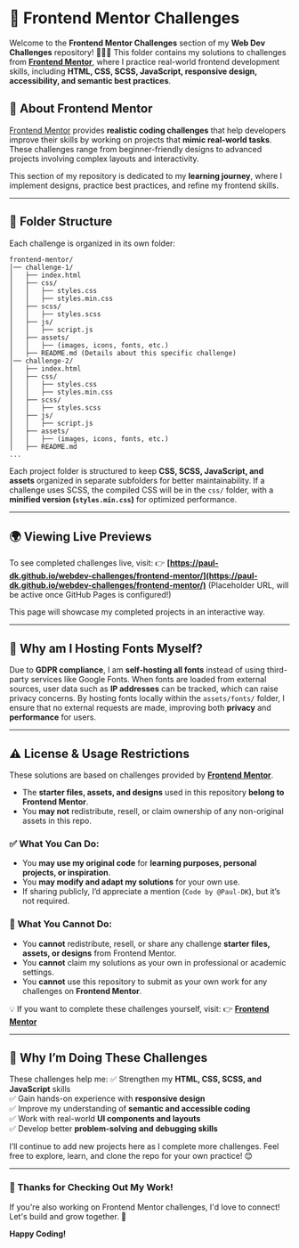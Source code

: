 # 🚀 Frontend Mentor Challenges

Welcome to the **Frontend Mentor Challenges** section of my **Web Dev Challenges** repository! 🎨👨‍💻 This folder contains my solutions to challenges from **[Frontend Mentor](https://www.frontendmentor.io/)**, where I practice real-world frontend development skills, including **HTML, CSS, SCSS, JavaScript, responsive design, accessibility, and semantic best practices**.

## 📌 About Frontend Mentor

[Frontend Mentor](https://www.frontendmentor.io/) provides **realistic coding challenges** that help developers improve their skills by working on projects that **mimic real-world tasks**. These challenges range from beginner-friendly designs to advanced projects involving complex layouts and interactivity.

This section of my repository is dedicated to my **learning journey**, where I implement designs, practice best practices, and refine my frontend skills.

---

## 📂 Folder Structure

Each challenge is organized in its own folder:

```
frontend-mentor/
│── challenge-1/
│   ├── index.html
│   ├── css/
│   │   ├── styles.css
│   │   ├── styles.min.css
│   ├── scss/
│   │   ├── styles.scss
│   ├── js/
│   │   ├── script.js
│   ├── assets/
│   │   ├── (images, icons, fonts, etc.)
│   ├── README.md (Details about this specific challenge)
│── challenge-2/
│   ├── index.html
│   ├── css/
│   │   ├── styles.css
│   │   ├── styles.min.css
│   ├── scss/
│   │   ├── styles.scss
│   ├── js/
│   │   ├── script.js
│   ├── assets/
│   │   ├── (images, icons, fonts, etc.)
│   ├── README.md
...
```

Each project folder is structured to keep **CSS, SCSS, JavaScript, and assets** organized in separate subfolders for better maintainability. If a challenge uses SCSS, the compiled CSS will be in the `css/` folder, with a **minified version (`styles.min.css`)** for optimized performance.

---

## 🌍 Viewing Live Previews

To see completed challenges live, visit:
👉 **[https://paul-dk.github.io/webdev-challenges/frontend-mentor/](https://paul-dk.github.io/webdev-challenges/frontend-mentor/)** (Placeholder URL, will be active once GitHub Pages is configured!)

This page will showcase my completed projects in an interactive way.

---

## 📌 Why am I Hosting Fonts Myself?

Due to **GDPR compliance**, I am **self-hosting all fonts** instead of using third-party services like Google Fonts. When fonts are loaded from external sources, user data such as **IP addresses** can be tracked, which can raise privacy concerns. By hosting fonts locally within the `assets/fonts/` folder, I ensure that no external requests are made, improving both **privacy** and **performance** for users.

---

## ⚠️ License & Usage Restrictions

These solutions are based on challenges provided by **[Frontend Mentor](https://www.frontendmentor.io/)**.

-   The **starter files, assets, and designs** used in this repository **belong to Frontend Mentor**.
-   You **may not** redistribute, resell, or claim ownership of any non-original assets in this repo.

### ✅ **What You Can Do:**

-   You **may use my original code** for **learning purposes, personal projects, or inspiration**.
-   You **may modify and adapt my solutions** for your own use.
-   If sharing publicly, I’d appreciate a mention (`Code by @Paul-DK`), but it’s not required.

### 🚫 **What You Cannot Do:**

-   You **cannot** redistribute, resell, or share any challenge **starter files, assets, or designs** from Frontend Mentor.
-   You **cannot** claim my solutions as your own in professional or academic settings.
-   You **cannot** use this repository to submit as your own work for any challenges on **Frontend Mentor**.

💡 If you want to complete these challenges yourself, visit:
👉 **[Frontend Mentor](https://www.frontendmentor.io/)**

---

## 🚀 Why I’m Doing These Challenges

These challenges help me:
✅ Strengthen my **HTML, CSS, SCSS, and JavaScript** skills  
✅ Gain hands-on experience with **responsive design**  
✅ Improve my understanding of **semantic and accessible coding**  
✅ Work with real-world **UI components and layouts**  
✅ Develop better **problem-solving and debugging skills**

I’ll continue to add new projects here as I complete more challenges. Feel free to explore, learn, and clone the repo for your own practice! 😊

---

### 🎉 Thanks for Checking Out My Work!

If you're also working on Frontend Mentor challenges, I'd love to connect! Let's build and grow together. 🚀

**Happy Coding!**
